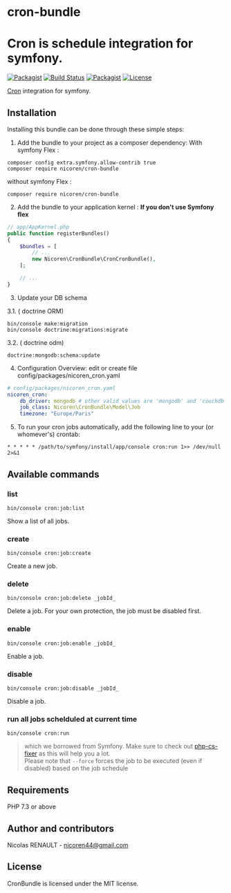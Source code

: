 # cron-bundle
Cron is schedule integration for symfony.
===========

 [![Packagist](https://img.shields.io/packagist/v/nicoren/cron-bundle.svg?style=flat-square)](https://packagist.org/packages/nicoren/cron-bundle)
 [![Build Status](https://img.shields.io/travis/Nicoren/Cron-Bundle.svg?style=flat-square)](https://travis-ci.org/Nicoren/Cron-Bundle)
 [![Packagist](https://img.shields.io/packagist/dt/Nicoren/Cron-Bundle.svg?style=flat-square)](https://packagist.org/packages/nicoren/cron-bundle)
 [![License](https://img.shields.io/badge/license-MIT-blue.svg?style=flat-square)](LICENSE)
 
[Cron](https://github.com/Cron/Cron) integration for symfony.

Installation
------------
Installing this bundle can be done through these simple steps:

1. Add the bundle to your project as a composer dependency:
With symfony Flex :

```shell
composer config extra.symfony.allow-contrib true
composer require nicoren/cron-bundle
```
without symfony Flex :
```shell
composer require nicoren/cron-bundle
```
2. Add the bundle to your application kernel :
 **If you don't use Symfony flex**
```php
// app/AppKernel.php
public function registerBundles()
{
    $bundles = [
        // ...
        new Nicoren\CronBundle\CronCronBundle(),
    ];

    // ...
}
```
3. Update your DB schema

3.1. ( doctrine ORM)
```shell
bin/console make:migration
bin/console doctrine:migrations:migrate
```

3.2. ( doctrine odm)
```shell
doctrine:mongodb:schema:update
```

4. Configuration Overview:
edit or create file config/packages/nicoren_cron.yaml
```yaml
# config/packages/nicoren_cron.yaml
nicoren_cron:
    db_driver: mongodb # other valid values are 'mongodb' and 'couchdb'
    job_class: Nicoren\CronBundle\Model\Job
    timezone: "Europe/Paris"
```

5. To run your cron jobs automatically, add the following line to your (or whomever's) crontab:
```
* * * * * /path/to/symfony/install/app/console cron:run 1>> /dev/null 2>&1
```

Available commands
------------------

### list
```shell
bin/console cron:job:list
```
Show a list of all jobs.

### create
```shell
bin/console cron:job:create
```
Create a new job.

### delete
```shell
bin/console cron:job:delete _jobId_
```
Delete a job. For your own protection, the job must be disabled first.

### enable
```shell
bin/console cron:job:enable _jobId_
```
Enable a job.

### disable
```shell
bin/console cron:job:disable _jobId_
```
Disable a job.

### run all jobs schelduled at current time
```shell
bin/console cron:run
```
> which we borrowed from Symfony. 
> Make sure to check out [php-cs-fixer](https://github.com/fabpot/PHP-CS-Fixer) as this will help you a lot.  
> Please note that `--force` forces the job to be executed (even if disabled) based on the job schedule  

Requirements
------------

PHP 7.3 or above

Author and contributors
-----------------------

Nicolas RENAULT - <nicoren44@gmail.com>


License
-------

CronBundle is licensed under the MIT license.

